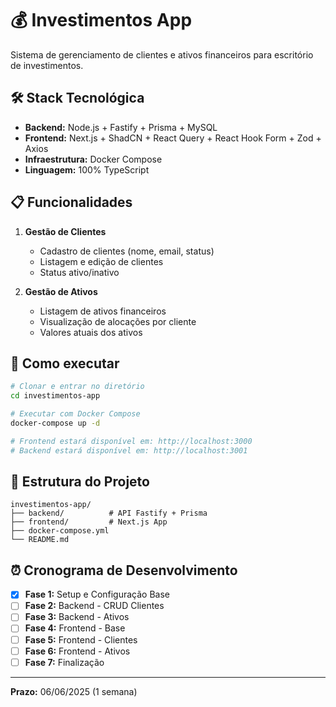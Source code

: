 # 💰 Investimentos App

Sistema de gerenciamento de clientes e ativos financeiros para escritório de investimentos.

## 🛠️ Stack Tecnológica

- **Backend:** Node.js + Fastify + Prisma + MySQL
- **Frontend:** Next.js + ShadCN + React Query + React Hook Form + Zod + Axios
- **Infraestrutura:** Docker Compose
- **Linguagem:** 100% TypeScript

## 📋 Funcionalidades

1. **Gestão de Clientes**
   - Cadastro de clientes (nome, email, status)
   - Listagem e edição de clientes
   - Status ativo/inativo

2. **Gestão de Ativos**
   - Listagem de ativos financeiros
   - Visualização de alocações por cliente
   - Valores atuais dos ativos

## 🚀 Como executar

```bash
# Clonar e entrar no diretório
cd investimentos-app

# Executar com Docker Compose
docker-compose up -d

# Frontend estará disponível em: http://localhost:3000
# Backend estará disponível em: http://localhost:3001
```

## 📁 Estrutura do Projeto

```
investimentos-app/
├── backend/          # API Fastify + Prisma
├── frontend/         # Next.js App
├── docker-compose.yml
└── README.md
```

## ⏰ Cronograma de Desenvolvimento

- [x] **Fase 1:** Setup e Configuração Base
- [ ] **Fase 2:** Backend - CRUD Clientes  
- [ ] **Fase 3:** Backend - Ativos
- [ ] **Fase 4:** Frontend - Base
- [ ] **Fase 5:** Frontend - Clientes
- [ ] **Fase 6:** Frontend - Ativos
- [ ] **Fase 7:** Finalização

---

**Prazo:** 06/06/2025 (1 semana)
